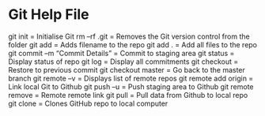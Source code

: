 # Git Help File

git init = Initialise Git
rm –rf .git = Removes the Git version control from the folder
git add <filename> = Adds filename to the repo
git add . = Add all files to the repo
git commit –m “Commit Details” = Commit to staging area
git status = Display status of repo
git log = Display all commitments
git checkout <commit hash> = Restore to previous commit
git checkout master = Go back to the master branch
git remote –v = Displays list of remote repos
git remote add origin <origin> = Link local Git to Github
git push –u <remote name> <branch> = Push staging area to Github
git remote remove <repo name> = Remote remote link
git pull <remote name> <branch> = Pull data from Github to local repo
git clone <remote repo> = Clones GitHub repo to local computer

